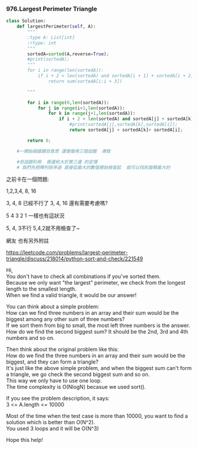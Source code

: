 ### 976.Largest Perimeter Triangle

```python
class Solution:
    def largestPerimeter(self, A):
        """
        :type A: List[int]
        :rtype: int
        """
        sortedA=sorted(A,reverse=True);
        #print(sortedA);
        """
        for i in range(len(sortedA)):
            if i + 2 < len(sortedA) and sortedA[i + 1] + sortedA[i + 2] > sortedA[i]:
                return sum(sortedA[i:i + 3])

        """

        for i in range(0,len(sortedA)):
            for j in range(i+1,len(sortedA)):
                for k in range(j+1,len(sortedA)):
                    if i + 2 < len(sortedA) and sortedA[j] + sortedA[k] > sortedA[i]: 
                        #print(sortedA[j],sortedA[k],sortedA[i]);
                        return sortedA[j] + sortedA[k]+ sortedA[i];

        return 0;

    #一開始搞錯題目意思 還傻傻用三個迴圈  導致

    #但這題利用  兩邊和大於第三邊 的定理
    # 我們先把陣列排序過 直接從最大的數值開始檢查起  就可以找到面積最大的
```

之前卡在一個問題:

1,2,3,4, 8, 16

3, 4, 8 已經不行了  3, 4, 16 還有需要考慮嗎?

5 4 3 2 1 一樣也有這狀況

5, 4, 3不行 5,4,2就不用檢查了~





網友  也有另外附註

https://leetcode.com/problems/largest-perimeter-triangle/discuss/218014/python-sort-and-check/221549

Hi,  
You don't have to check all combinations if you've sorted them.  
Because we only want "the largest" perimeter, we check from the longest length to the smallest length.  
When we find a valid triangle, it would be our answer!

You can think about a simple problem:  
How can we find three numbers in an array and their sum would be the biggest among any other sum of three numbers?  
If we sort them from big to small, the most left three numbers is the answer.  
How do we find the second biggest sum? It should be the 2nd, 3rd and 4th numbers and so on.

Then think about the original problem like this:  
How do we find the three numbers in an array and their sum would be the biggest, and they can form a triangle?  
It's just like the above simple problem, and when the biggest sum can't form a triangle, we go check the second biggest sum and so on.  
This way we only have to use one loop.  
The time complexity is O\(NlogN\) becasue we used sort\(\).

If you see the problem description, it says:  
3 &lt;= A.length &lt;= 10000

Most of the time when the test case is more than 10000, you want to find a solution which is better than O\(N^2\).  
You used 3 loops and it will be O\(N^3\)

Hope this help!



